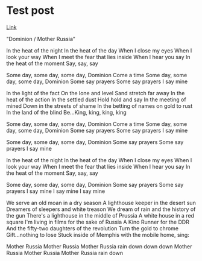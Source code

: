 # Test post
[Link](#)

"Dominion / Mother Russia"

In the heat of the night
In the heat of the day
When I close my eyes
When I look your way
When I meet the fear that lies inside
When I hear you say
In the heat of the moment
Say, say, say

Some day, some day, some day, Dominion
Come a time
Some day, some day, some day, Dominion
Some say prayers
Some say prayers
I say mine

In the light of the fact
On the lone and level
Sand stretch far away
In the heat of the action
In the settled dust
Hold hold and say
In the meeting of mined 
Down in the streets of shame
In the betting of names on gold to rust
In the land of the blind
Be...King, king, king, king

Some day, some day, some day, Dominion
Come a time
Some day, some day, some day, Dominion
Some say prayers
Some say prayers
I say mine

Some day, some day, some day, Dominion
Some say prayers
Some say prayers
I say mine

In the heat of the night
In the heat of the day
When I close my eyes
When I look your way
When I meet the fear that lies inside
When I hear you say
In the heat of the moment
Say, say, say

Some day, some day, some day, Dominion
Some say prayers
Some say prayers
I say mine
I say mine
I say mine

We serve an old moan in a dry season
A lighthouse keeper in the desert sun
Dreamers of sleepers and white treason
We dream of rain and the history of the gun
There's a lighthouse in the middle of Prussia
A white house in a red square
I'm living in films for the sake of Russia
A Kino Runner for the DDR
And the fifty-two daughters of the revolution
Turn the gold to chrome
Gift...nothing to lose
Stuck inside of Memphis with the mobile home, sing:

Mother Russia
Mother Russia
Mother Russia rain down down down
Mother Russia
Mother Russia
Mother Russia rain down
 
